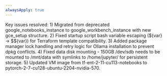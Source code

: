 ```yaml
---
alwaysApply: true
---
```


Key issues resolved: 1) Migrated from deprecated google_notebooks_instance to google_workbench_instance with new gce_setup structure. 2) Fixed startup script bash variable escaping (${var} → $${var}) for Terraform template compatibility. 3) Added package manager lock handling and retry logic for Ollama installation to prevent dpkg conflicts. 4) Fixed data disk mounting - 150GB /dev/sdb needs to be mounted to /mnt/data with symlinks to /home/jupyter/ for persistent storage. 5) Updated VM image from tf-ent-2-11-cu113-notebooks to pytorch-2-7-cu128-ubuntu-2204-nvidia-570.